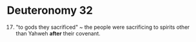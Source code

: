 # Deuteronomy 32

17) "to gods they sacrificed" ~ the people were sacrificing to spirits other than Yahweh __after__ their covenant.

